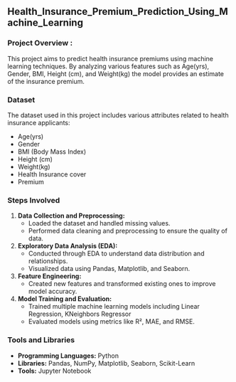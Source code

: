 ## Health_Insurance_Premium_Prediction_Using_Machine_Learning
### Project Overview :  
This project aims to predict health insurance premiums using machine learning techniques. By analyzing various features such as Age(yrs), Gender, BMI, Height (cm), and Weight(kg) the model provides an estimate of the insurance premium.   
### Dataset
The dataset used in this project includes various attributes related to health insurance applicants:
- Age(yrs)
- Gender
- BMI (Body Mass Index)
- Height (cm) 
- Weight(kg)  
- Health Insurance cover
- Premium
### Steps Involved
1. **Data Collection and Preprocessing:**
   - Loaded the dataset and handled missing values.
   - Performed data cleaning and preprocessing to ensure the quality of data.
2. **Exploratory Data Analysis (EDA):**
   - Conducted through EDA to understand data distribution and relationships.
   - Visualized data using Pandas, Matplotlib, and Seaborn.
3. **Feature Engineering:**
   - Created new features and transformed existing ones to improve model accuracy.
4. **Model Training and Evaluation:**
   - Trained multiple machine learning models including Linear Regression, KNeighbors Regressor 
   - Evaluated models using metrics like R², MAE, and RMSE.
  ### Tools and Libraries
- **Programming Languages:** Python
- **Libraries:** Pandas, NumPy, Matplotlib, Seaborn, Scikit-Learn
- **Tools:** Jupyter Notebook



